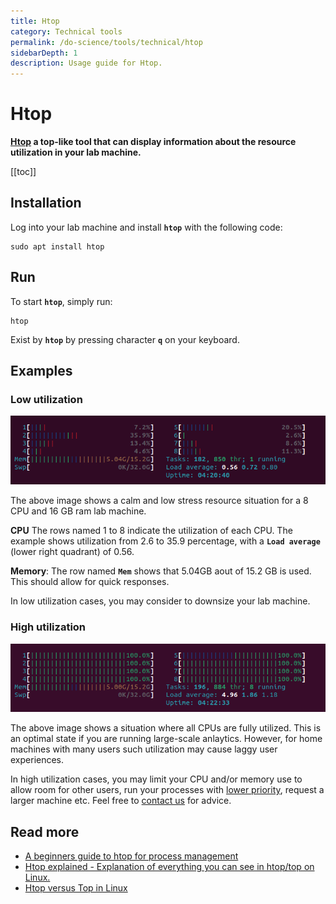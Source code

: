 ```yaml
---
title: Htop
category: Technical tools
permalink: /do-science/tools/technical/htop
sidebarDepth: 1
description: Usage guide for Htop.
---
```


# Htop

**[Htop](https://en.wikipedia.org/wiki/Htop) a top-like tool that can display information
about the resource utilization in your lab machine.**

[[toc]]

## Installation 

Log into your lab machine and install **`htop`** with the following code: 

```
sudo apt install htop
```

## Run

To start **`htop`**, simply run:

```
htop
```

Exist by **`htop`** by pressing character **`q`** on your keyboard.

## Examples

### Low utilization

![Htop low stress](./images/htop-stress-low.png)

The above image shows a calm and low stress resource situation for a 8 CPU and 16 GB ram lab machine.

**CPU** The rows named 1 to 8 indicate the utilization of each CPU. The example shows utilization from 2.6 to 35.9 percentage, with a **`Load average`** (lower right quadrant) of 0.56.

**Memory**: The row named **`Mem`** shows that 5.04GB aout of 15.2 GB is used. This should allow for quick responses.

In low utilization cases, you may consider to downsize your lab machine.

### High utilization

![Htop high stress](./images/htop-stress-high.png)

The above image shows a situation where all CPUs are fully utilized. This is an optimal state if you are running large-scale anlaytics. However, for home machines with many users such utilization may cause laggy user experiences. 

In high utilization cases, you may limit your CPU and/or memory use to allow room for other users, run your processes with [lower priority](https://www.computerhope.com/unix/unice.htm), request a larger machine etc. Feel free to [contact us](/contact) for advice.

## Read more

* [A beginners guide to htop for process management](https://spin.atomicobject.com/2020/02/10/htop-guide/) 
* [Htop explained - Explanation of everything you can see in htop/top on Linux.](https://peteris.rocks/blog/htop/)
* [Htop versus Top in Linux](https://www.tecmint.com/htop-vs-top-in-linux/)


